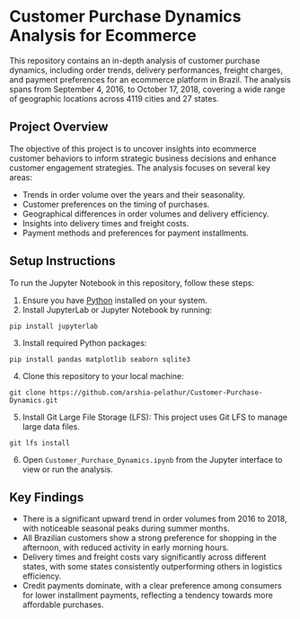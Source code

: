 # Customer Purchase Dynamics Analysis for Ecommerce

This repository contains an in-depth analysis of customer purchase dynamics, including order trends, delivery performances, freight charges, and payment preferences for an ecommerce platform in Brazil. The analysis spans from September 4, 2016, to October 17, 2018, covering a wide range of geographic locations across 4119 cities and 27 states.

## Project Overview

The objective of this project is to uncover insights into ecommerce customer behaviors to inform strategic business decisions and enhance customer engagement strategies. The analysis focuses on several key areas:

- Trends in order volume over the years and their seasonality.
- Customer preferences on the timing of purchases.
- Geographical differences in order volumes and delivery efficiency.
- Insights into delivery times and freight costs.
- Payment methods and preferences for payment installments.

## Setup Instructions

To run the Jupyter Notebook in this repository, follow these steps:

1. Ensure you have [Python](https://www.python.org/downloads/) installed on your system.
2. Install JupyterLab or Jupyter Notebook by running:
```
pip install jupyterlab
```
3. Install required Python packages:
```
pip install pandas matplotlib seaborn sqlite3
```
4. Clone this repository to your local machine:
```
git clone https://github.com/arshia-pelathur/Customer-Purchase-Dynamics.git
```
5. Install Git Large File Storage (LFS): This project uses Git LFS to manage large data files.
```
git lfs install
```
6. Open `Customer_Purchase_Dynamics.ipynb` from the Jupyter interface to view or run the analysis.


## Key Findings

- There is a significant upward trend in order volumes from 2016 to 2018, with noticeable seasonal peaks during summer months.
- All Brazilian customers show a strong preference for shopping in the afternoon, with reduced activity in early morning hours.
- Delivery times and freight costs vary significantly across different states, with some states consistently outperforming others in logistics efficiency.
- Credit payments dominate, with a clear preference among consumers for lower installment payments, reflecting a tendency towards more affordable purchases.
